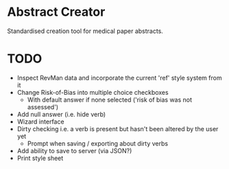 Abstract Creator
================
Standardised creation tool for medical paper abstracts.


TODO
====
* Inspect RevMan data and incorporate the current 'ref' style system from it
* Change Risk-of-Bias into multiple choice checkboxes
	- With default answer if none selected ('risk of bias was not assessed')
* Add null answer (i.e. hide verb)
* Wizard interface
* Dirty checking i.e. a verb is present but hasn't been altered by the user yet
	- Prompt when saving / exporting about dirty verbs
* Add ability to save to server (via JSON?)
* Print style sheet
